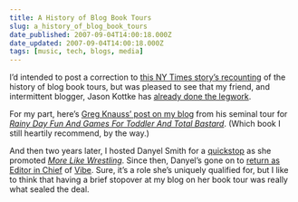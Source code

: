 ```yaml
---
title: A History of Blog Book Tours
slug: a_history_of_blog_book_tours
date_published: 2007-09-04T14:00:18.000Z
date_updated: 2007-09-04T14:00:18.000Z
tags: [music, tech, blogs, media]
---
```


I’d intended to post a correction to [this NY Times story’s recounting](http://www.nytimes.com/2007/09/02/fashion/02blog.html?ref=style) of the history of blog book tours, but was pleased to see that my friend, and intermittent blogger, Jason Kottke has [already done the legwork](http://www.kottke.org/07/09/virtual-book-tours-the-origins-of).

For my part, here’s [Greg Knauss’ post on my blog](/2002/04/knauss) from his seminal tour for *[Rainy Day Fun And Games For Toddler And Total Bastard](http://www.sonewpublishing.com/stacks/knauss/)*. (Which book I still heartily recommend, by the way.)

And then two years later, I hosted Danyel Smith for a [quick](/2004/04/um-hello)[stop](/2004/04/brooklyn-pretty) as she promoted *[More Like Wrestling](http://www.amazon.com/exec/obidos/tg/detail/-/1400046440/2020-20/)*. Since then, Danyel’s gone on to [return as Editor in Chief](https://web.archive.org/web/20070930201309/http://www.mediabistro.com/articles/cache/a8912.asp) of [Vibe](http://www.vibe.com/). Sure, it’s a role she’s uniquely qualified for, but I like to think that having a brief stopover at my blog on her book tour was really what sealed the deal.
